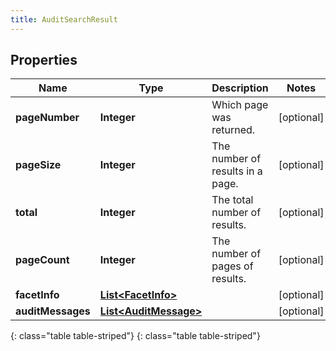 ```yaml
---
title: AuditSearchResult
---
```


## Properties

| Name | Type | Description | Notes |
| ------------ | ------------- | ------------- | ------------- |
| **pageNumber** | **Integer** | Which page was returned. |  [optional] |
| **pageSize** | **Integer** | The number of results in a page. |  [optional] |
| **total** | **Integer** | The total number of results. |  [optional] |
| **pageCount** | **Integer** | The number of pages of results. |  [optional] |
| **facetInfo** | [**List&lt;FacetInfo&gt;**](FacetInfo.html) |  |  [optional] |
| **auditMessages** | [**List&lt;AuditMessage&gt;**](AuditMessage.html) |  |  [optional] |
{: class="table table-striped"}
{: class="table table-striped"}


